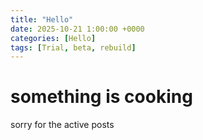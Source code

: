 ```yaml
---
title: "Hello"
date: 2025-10-21 1:00:00 +0000
categories: [Hello]
tags: [Trial, beta, rebuild]
---
```

# something is cooking

sorry for the active posts
